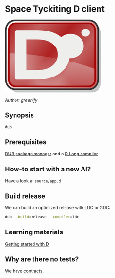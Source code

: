 # Space Tyckiting D client

![logo](logo.png)

*Author: greenify*


## Synopsis

```sh
dub
```

## Prerequisites

[DUB package manager](https://github.com/D-Programming-Language/dub) and
a [D Lang compiler](http://dlang.org/download.html)

## How-to start with a new AI?

Have a look at `source/app.d`

## Build release

We can build an optimized release with LDC or GDC:

```sh
dub --build=release --compiler=ldc
```

## Learning materials

[Getting started with D](http://dlang.org/getstarted.html)

## Why are there no tests?

We have [contracts](https://dlang.org/spec/contracts.html).
